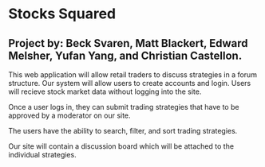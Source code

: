 # Stocks Squared

## Project by: Beck Svaren, Matt Blackert, Edward Melsher, Yufan Yang, and Christian Castellon.

This web application will allow retail traders to discuss strategies in a forum structure. Our system will allow users to create accounts and login. Users will recieve stock market data without logging into the site. 

Once a user logs in, they can submit trading strategies that have to be approved by a moderator on our site. 

The users have the ability to search, filter, and sort trading strategies. 

Our site will contain a discussion board which will be attached to the individual strategies.
